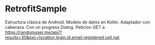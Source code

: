 # RetrofitSample

Estructura clásica de Android.
Modelo de datos en Kotlin.
Adaptador con cabecera.
Con un progress Dialog.
Peticion GET a https://randomuser.me/api/?results=30&exc=location,login,id,email,registered,cell,nat